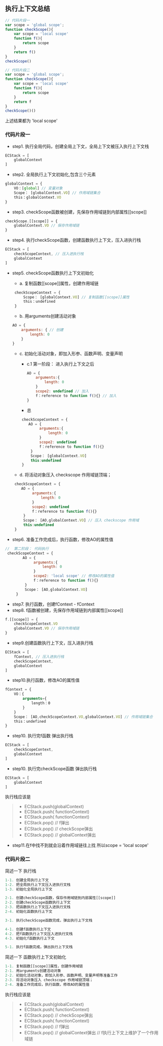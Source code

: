 ## 执行上下文总结
```js
// 代码片段一
var scope = 'global scope';
function checkScope(){
    var scope = 'local scope'
    function f(){
        return scope
    }
    return f()
}
checkScope()
```
```js
// 代码片段二
var scope = 'global scope';
function checkScope(){
    var scope = 'local scope'
    function f(){
        return scope
    }
    return f
}
checkScope()()
```
上述结果都为 'local scope'

### 代码片段一
- step1. 执行全局代码，创建全局上下文，全局上下文被压入执行上下文栈
```js
ECStack = [
    globalContext
]
```
- step2. 全局执行上下文初始化,包含三个元素
```js
globalContext = {
    VO：[global] // 变量对象
    Scope： [globalContext.VO] // 作用域链集合
    this：globalContext.VO
}
```

- step3. checkScope函数被创建，先保存作用域链到内部属性[[scope]]
```js
checkScope.[[scope]] = {
    globalContext.VO // 保存作用域链
}
```

- step4. 执行checkScope函数，创建函数执行上下文，压入进执行栈
```js
ECStack = [
    checkScopeContext, // 压入进执行栈
    globalContext
]
```

- step5. checkScope函数执行上下文初始化
   - a. 复制函数[[scope]]属性，创建作用域链
   ```js
    checkScopeContext = {
        Scope： [globalContext.VO] // 复制函数[[scope]]属性
        this：undefined
    }
   ``` 
   - b. 用arguments创建活动对象
    ```js
    AO = {
        arguments: { // 创建
            length: 0
        }
    }
    ```

   - c. 初始化活动对象，即加入形参、函数声明、变量声明
     - c.1 第一阶段： 进入执行上下文之后 
        ```js
        AO = {
            arguments:{
                length: 0
            }
            scope2: undefined // 加入
            f：reference to function f(){} // 加入
        }
        ``` 
     - 总
     ```js
      checkScopeContext = {
         AO = {
              arguments:{
                  length: 0
              }
              scope2: undefined
              f：reference to function f(){}
          }
          Scope： [globalContext.VO]
          this:undefined
      }
     ``` 

   - d. 将活动对象压⼊ checkscope 作⽤域链顶端；
    ```js
     checkScopeContext = {
        AO = {
             arguments:{
                 length: 0
             }
             scope2: undefined
             f：reference to function f(){}
         }
         Scope： [AO,globalContext.VO] // 压⼊ checkscope 作⽤域
         this:undefined
     }
    ``` 

- step6. 准备工作完成后，执行函数，修改AO的属性值
```js
//  第二阶段： 代码执行
 checkScopeContext = {
        AO = {
             arguments:{
                 length: 0
             }
             scope2: 'local scope' // 修改AO的属性值
             f：reference to function f(){}
         }
         Scope： [AO,globalContext.VO]
     }
``` 

- step7. 执行函数，创建fContext - fContext
- step8. f函数被创建，先保存作用域链到内部属性[[scope]]
```js
f.[[scope]] = {
    checkScopeContext.VO
    globalContext.VO // 保存作用域链
}
```
- step9.创建函数执行上下文，压入进执行栈
```js
ECStack = [
    fContext, // 压入进执行栈
    checkScopeContext,
    globalContext
]
```

- step10.执行函数，修改AO的属性值
```js
fContext = {
    VO：{
        arguments={
            length：0
        }
    }
    Scope： [AO,checkScopeContext.VO,globalContext.VO] // 作用域链集合
    this：undefined
}
```
- step10. 执行完f函数 弹出执行栈
```js
ECStack = [
    checkScopeContext,
    globalContext
]
```
- step10. 执行完checkScope函数 弹出执行栈
```js
ECStack = [
    globalContext
]
```

执行栈应该是 
> -  ECStack.push(globalContext)
> -  ECStack.push(<checkScope> functionContext)
> -  ECStack.push(<f> functionContext)
> -  ECStack.pop()  // f弹出
> -  ECStack.pop()  // checkScope弹出
> -  ECStack.pop()  // globalContext弹出

- step11.在f中找不到就会沿着作用域链往上找 所以scope = 'local scope'

### 代码片段二
简述一下 执行栈
```js
1-1. 创建全局执行上下文
1-2. 把全局执行上下文压入进执行文栈
1-3. 初始化全局执行上下文

2-1. 创建checkScope函数，保存作用域链到内部属性[[scope]]
2-2. 创建checkScope函数执行上下文
2-3. 把函数执行上下文压入进执行文栈
2-4. 初始化函数执行上下文

3-1. 执行checkScope函数完成，弹出执行上下文栈

4-1. 创建f函数执行上下文
4-2. 把f函数执行上下文压入进执行文栈
4-3. 初始化f函数执行上下文

5-1. 执行f函数完成，弹出执行上下文栈
```

简述一下 函数执行上下文初始化
```js
1-1. 复制函数[[scope]]属性，创建作用域链
2-1. 用arguments创建活动对象
2-2. 初始化活动对象，即加入形参、函数声明、变量声明等准备工作
2-3. 将活动对象压⼊ checkscope 作⽤域链顶端；
2-4. 准备工作完成后，执行函数，修改AO的属性值
```



执行栈应该是 
> -  ECStack.push(globalContext)
> -  ECStack.push(<checkScope> functionContext)
> -  ECStack.pop()  // checkScope弹出
> -  ECStack.push(<f> functionContext)
> -  ECStack.pop()  // f弹出
> -  ECStack.pop()  // globalContext弹出
// f执行上下文上维护了一个作用域链